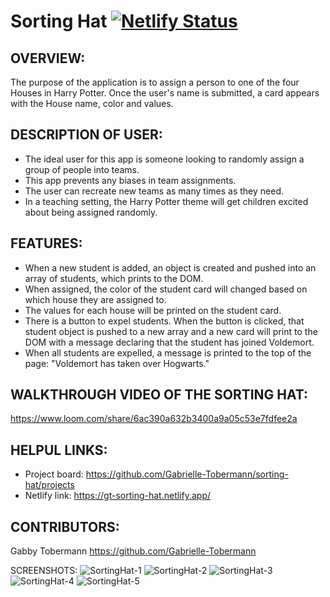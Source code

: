 
# Sorting Hat [![Netlify Status](https://api.netlify.com/api/v1/badges/7e72a974-0a78-4004-bfdc-e7498de1905a/deploy-status)](https://app.netlify.com/sites/gt-sorting-hat/deploys)



## OVERVIEW: 
The purpose of the application is to assign a person to one of the four Houses in Harry Potter. Once the user's name is submitted, a card appears with the House name, color and values. 

## DESCRIPTION OF USER: 
- The ideal user for this app is someone looking to randomly assign a group of people into teams.
- This app prevents any biases in team assignments. 
- The user can recreate new teams as many times as they need. 
- In a teaching setting, the Harry Potter theme will get children excited about being assigned randomly. 


## FEATURES: 
- When a new student is added, an object is created and pushed into an array of students, which prints to the DOM. 
- When assigned, the color of the student card will changed based on which house they are assigned to. 
- The values for each house will be printed on the student card. 
- There is a button to expel students. When the button is clicked, that student object is pushed to a new array and a new card will print to the DOM with a message declaring that the student has joined Voldemort.
- When all students are expelled, a message is printed to the top of the page: "Voldemort has taken over Hogwarts."

## WALKTHROUGH VIDEO OF THE SORTING HAT: 
https://www.loom.com/share/6ac390a632b3400a9a05c53e7fdfee2a

## HELPUL LINKS:
- Project board: https://github.com/Gabrielle-Tobermann/sorting-hat/projects
- Netlify link:  https://gt-sorting-hat.netlify.app/

## CONTRIBUTORS: 
Gabby Tobermann https://github.com/Gabrielle-Tobermann

SCREENSHOTS: ![SortingHat-1](https://user-images.githubusercontent.com/76187279/107101771-45af3900-67cd-11eb-895e-5642e3b2e1aa.png)
![SortingHat-2](https://user-images.githubusercontent.com/76187279/107101798-552e8200-67cd-11eb-89d4-7e54ffffc1b4.png)
![SortingHat-3](https://user-images.githubusercontent.com/76187279/107101806-58c20900-67cd-11eb-89c9-ffba9574af90.png)
![SortingHat-4](https://user-images.githubusercontent.com/76187279/107101815-5cee2680-67cd-11eb-86c7-a95d02359b49.png)
![SortingHat-5](https://user-images.githubusercontent.com/76187279/107101822-5fe91700-67cd-11eb-818b-333e54340415.png)

